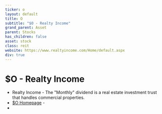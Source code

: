 ```yaml
---
ticker: o
layout: default
title: O
subtitle: "$O - Realty Income"
grand_parent: Asset
parent: Stocks
has_children: false
asset: stock
class: reit
website: https://www.realtyincome.com/Home/default.aspx
div: true
---
```


# $O - Realty Income
- Realty Income - The "Monthly" dividend is a real estate investment trust that handles commercial properties. 
- [$O Homepage](https://www.realtyincome.com/Home/default.aspx) - 
- 